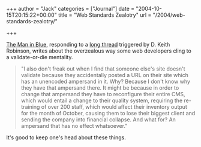 +++
author = "Jack"
categories = ["Journal"]
date = "2004-10-15T20:15:22+00:00"
title = "Web Standards Zealotry"
url = "/2004/web-standards-zealotry/"

+++

[The Man in Blue][1], responding to a [long thread][2] triggered by D. Keith Robinson, writes about the overzealous way some web developers cling to a validate-or-die mentality.

> 
> 
> "I also don't freak out when I find that someone else's site doesn't validate because they accidentally posted a URL on their site which has an unencoded ampersand in it. Why? Because I don't know why they have that ampersand there. It might be because in order to change that ampersand they have to reconfigure their entire CMS, which would entail a change to their quality system, requiring the re-training of over 200 staff, which would affect their inventory output for the month of October, causing them to lose their biggest client and sending the company into financial collapse. And what for? An ampersand that has no effect whatsoever."
> 
> 

It's good to keep one's head about these things.

 [1]: http://www.themaninblue.com/writing/perspective/2004/10/14/
 [2]: http://www.7nights.com/asterisk/archive/2004/10/standards-equals-validation